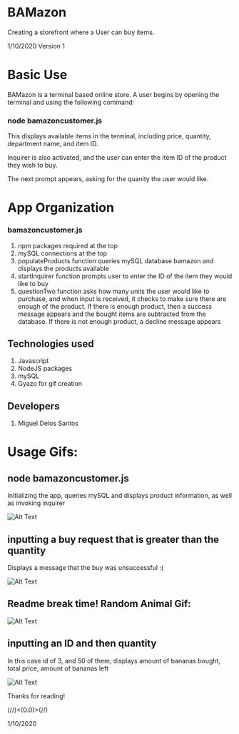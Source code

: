 # BAMazon
Creating a storefront where a User can buy items.

1/10/2020
Version 1

# Basic Use
BAMazon is a terminal based online store. A user begins by opening the terminal and using the following command:

### node bamazoncustomer.js

This displays available items in the terminal, including price, quantity, department name, and item ID.

Inquirer is also activated, and the user can enter the item ID of the product they wish to buy.

The next prompt appears, asking for the quanity the user would like.

# App Organization
### bamazoncustomer.js
1. npm packages required at the top
2. mySQL connections at the top
3. populateProducts function queries mySQL database bamazon and displays the products available
4. startInquirer function prompts user to enter the ID of the item they would like to buy
5. questionTwo function asks how many units the user would like to purchase, and when input is received, it checks to make sure there are enough of the product. If there is enough product, then a success message appears and the bought items are subtracted from the database. If there is not enough product, a decline message appears

## Technologies used
1. Javascript
2. NodeJS packages
3. mySQL
4. Gyazo for gif creation

## Developers
1. Miguel Delos Santos


# Usage Gifs:

## node bamazoncustomer.js
Initializing the app, queries mySQL and displays product information, as well as invoking inquirer

![Alt Text](https://gyazo.com/608f383d88009ffb595e1627c412883e)

## inputting a buy request that is greater than the quantity
Displays a message that the buy was unsuccessful :(

![Alt Text](https://gyazo.com/d69ff5def0b458eba5678dc7a7a22d6c)

## Readme break time! Random Animal Gif:

![Alt Text](https://media.giphy.com/media/xBAreNGk5DapO/giphy.gif)

## inputting an ID and then quantity
In this case id of 3, and 50 of them, displays amount of bananas bought, total price, amount of bananas left

![Alt Text](https://gyazo.com/27a05d9e1adc4d772eb1c7b82199f8be)

Thanks for reading!

(//)<(0.0)>(//)

1/10/2020